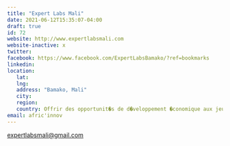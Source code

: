 ```yaml
---
title: "Expert Labs Mali"
date: 2021-06-12T15:35:07-04:00
draft: true
id: 72
website: http://www.expertlabsmali.com
website-inactive: x
twitter: 
facebook: https://www.facebook.com/ExpertLabsBamako/?ref=bookmarks
linkedin: 
location: 
   lat: 
   lng: 
   address: "Bamako, Mali"
   city: 
   region: 
   country: Offrir des opportunit�s de d�veloppement �conomique aux jeunes maliens � travers le secteur priv�  La cr�ation d�un bon environnement de d�veloppement des entreprises jeunes au Mali  La facilitation de l�interconnexion des entrepreneurs au Mali et dans le monde   
email: afric'innov
---
```

expertlabsmali@gmail.com
